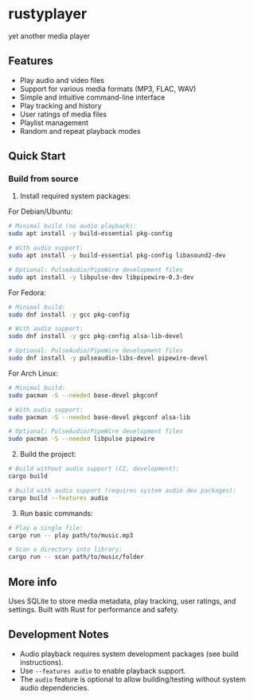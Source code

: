 # rustyplayer
yet another media player

## Features

- Play audio and video files
- Support for various media formats (MP3, FLAC, WAV)
- Simple and intuitive command-line interface
- Play tracking and history
- User ratings of media files
- Playlist management
- Random and repeat playback modes

## Quick Start

### Build from source

1. Install required system packages:

For Debian/Ubuntu:
```bash
# Minimal build (no audio playback):
sudo apt install -y build-essential pkg-config

# With audio support:
sudo apt install -y build-essential pkg-config libasound2-dev

# Optional: PulseAudio/PipeWire development files
sudo apt install -y libpulse-dev libpipewire-0.3-dev
```

For Fedora:
```bash
# Minimal build:
sudo dnf install -y gcc pkg-config

# With audio support:
sudo dnf install -y gcc pkg-config alsa-lib-devel

# Optional: PulseAudio/PipeWire development files
sudo dnf install -y pulseaudio-libs-devel pipewire-devel
```

For Arch Linux:
```bash
# Minimal build:
sudo pacman -S --needed base-devel pkgconf

# With audio support:
sudo pacman -S --needed base-devel pkgconf alsa-lib

# Optional: PulseAudio/PipeWire development files
sudo pacman -S --needed libpulse pipewire
```

2. Build the project:

```bash
# Build without audio support (CI, development):
cargo build

# Build with audio support (requires system audio dev packages):
cargo build --features audio
```

3. Run basic commands:

```bash
# Play a single file:
cargo run -- play path/to/music.mp3

# Scan a directory into library:
cargo run -- scan path/to/music/folder
```

## More info

Uses SQLite to store media metadata, play tracking, user ratings, and settings.
Built with Rust for performance and safety.

## Development Notes

- Audio playback requires system development packages (see build instructions).
- Use `--features audio` to enable playback support.
- The `audio` feature is optional to allow building/testing without system audio dependencies.